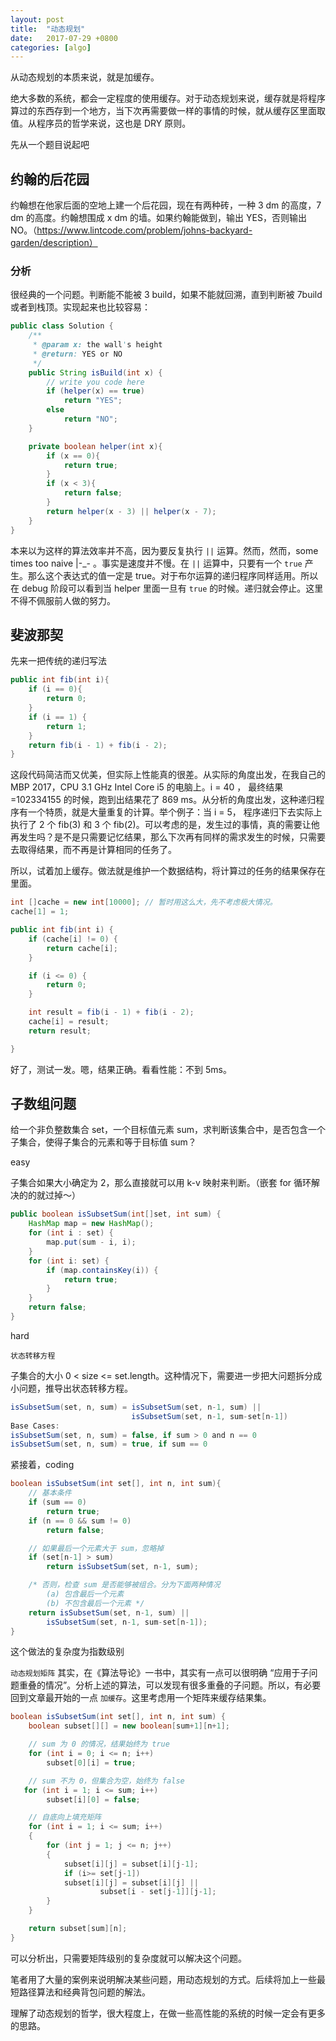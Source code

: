 ```yaml
---
layout: post
title:  "动态规划"
date:   2017-07-29 +0800
categories: [algo]
---
```


从动态规划的本质来说，就是加缓存。

绝大多数的系统，都会一定程度的使用缓存。对于动态规划来说，缓存就是将程序算过的东西存到一个地方，当下次再需要做一样的事情的时候，就从缓存区里面取值。从程序员的哲学来说，这也是 DRY 原则。

先从一个题目说起吧

## 约翰的后花园

约翰想在他家后面的空地上建一个后花园，现在有两种砖，一种 3 dm 的高度，7 dm 的高度。约翰想围成 x dm 的墙。如果约翰能做到，输出 YES，否则输出 NO。（https://www.lintcode.com/problem/johns-backyard-garden/description）

### 分析

很经典的一个问题。判断能不能被 3 build，如果不能就回溯，直到判断被 7build 或者到栈顶。实现起来也比较容易：
```java
public class Solution {
    /**
     * @param x: the wall's height
     * @return: YES or NO
     */
    public String isBuild(int x) {
        // write you code here
        if (helper(x) == true)
            return "YES";
        else
            return "NO";
    }

    private boolean helper(int x){
        if (x == 0){
            return true;
        }
        if (x < 3){
            return false;
        }
        return helper(x - 3) || helper(x - 7);
    }
}
```
本来以为这样的算法效率并不高，因为要反复执行 `||` 运算。然而，然而，some times too naive |-_- 。事实是速度并不慢。在 `||` 运算中，只要有一个 `true` 产生。那么这个表达式的值一定是 true。对于布尔运算的递归程序同样适用。所以在 debug 阶段可以看到当 helper 里面一旦有 `true` 的时候。递归就会停止。这里不得不佩服前人做的努力。

## 斐波那契
先来一把传统的递归写法
```java
public int fib(int i){
    if (i == 0){
        return 0;
    }
    if (i == 1) {
        return 1;
    }
    return fib(i - 1) + fib(i - 2);
}
```
这段代码简洁而又优美，但实际上性能真的很差。从实际的角度出发，在我自己的 MBP 2017，CPU 3.1 GHz Intel Core i5 的电脑上。i = 40 ， 最终结果 =102334155 的时候，跑到出结果花了 869 ms。从分析的角度出发，这种递归程序有一个特质，就是大量重复的计算。举个例子：当 i = 5， 程序递归下去实际上执行了 2 个 fib(3) 和 3 个 fib(2)。可以考虑的是，发生过的事情，真的需要让他再发生吗？是不是只需要记忆结果，那么下次再有同样的需求发生的时候，只需要去取得结果，而不再是计算相同的任务了。

所以，试着加上缓存。做法就是维护一个数据结构，将计算过的任务的结果保存在里面。
```java
int []cache = new int[10000]; // 暂时用这么大，先不考虑极大情况。
cache[1] = 1;

public int fib(int i) {
    if (cache[i] != 0) {
        return cache[i];
    }

    if (i <= 0) {
        return 0;
    }

    int result = fib(i - 1) + fib(i - 2);
    cache[i] = result;
    return result;

}
```
好了，测试一发。嗯，结果正确。看看性能：不到 5ms。

## 子数组问题
给一个非负整数集合 set，一个目标值元素 sum，求判断该集合中，是否包含一个子集合，使得子集合的元素和等于目标值 sum？

easy

子集合如果大小确定为 2，那么直接就可以用 k-v 映射来判断。（嵌套 for 循环解决的的就过掉～）
```java
public boolean isSubsetSum(int[]set, int sum) {
    HashMap map = new HashMap();
    for (int i : set) {
        map.put(sum - i, i);
    }
    for (int i: set) {
        if (map.containsKey(i)) {
            return true;
        }
    }
    return false;
}
```

hard

` 状态转移方程 `

子集合的大小 0 < size <= set.length。这种情况下，需要进一步把大问题拆分成小问题，推导出状态转移方程。
```java
isSubsetSum(set, n, sum) = isSubsetSum(set, n-1, sum) ||
                           isSubsetSum(set, n-1, sum-set[n-1])
Base Cases:
isSubsetSum(set, n, sum) = false, if sum > 0 and n == 0
isSubsetSum(set, n, sum) = true, if sum == 0
```
紧接着，coding
```java
boolean isSubsetSum(int set[], int n, int sum){
    // 基本条件
    if (sum == 0)
        return true;
    if (n == 0 && sum != 0)
        return false;

    // 如果最后一个元素大于 sum，忽略掉
    if (set[n-1] > sum)
        return isSubsetSum(set, n-1, sum);

    /* 否则，检查 sum 是否能够被组合。分为下面两种情况
        (a) 包含最后一个元素
        (b) 不包含最后一个元素 */
    return isSubsetSum(set, n-1, sum) ||
        isSubsetSum(set, n-1, sum-set[n-1]);
}
```
这个做法的复杂度为指数级别

` 动态规划矩阵 `
其实，在《算法导论》一书中，其实有一点可以很明确 “应用于子问题重叠的情况”。分析上述的算法，可以发现有很多重叠的子问题。所以，有必要回到文章最开始的一点 ` 加缓存 `。这里考虑用一个矩阵来缓存结果集。
```java
boolean isSubsetSum(int set[], int n, int sum) {
    boolean subset[][] = new boolean[sum+1][n+1];

    // sum 为 0 的情况，结果始终为 true
    for (int i = 0; i <= n; i++)
        subset[0][i] = true;

    // sum 不为 0，但集合为空，始终为 false
   for (int i = 1; i <= sum; i++)
        subset[i][0] = false;

    // 自底向上填充矩阵
    for (int i = 1; i <= sum; i++)
    {
        for (int j = 1; j <= n; j++)
        {
            subset[i][j] = subset[i][j-1];
            if (i>= set[j-1])
            subset[i][j] = subset[i][j] ||
                    subset[i - set[j-1]][j-1];
        }
    }

    return subset[sum][n];
}
```
可以分析出，只需要矩阵级别的复杂度就可以解决这个问题。

笔者用了大量的案例来说明解决某些问题，用动态规划的方式。后续将加上一些最短路径算法和经典背包问题的解法。

理解了动态规划的哲学，很大程度上，在做一些高性能的系统的时候一定会有更多的思路。

